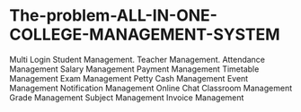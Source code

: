 # The-problem-ALL-IN-ONE-COLLEGE-MANAGEMENT-SYSTEM

Multi Login
Student Management.
Teacher Management.
Attendance Management
Salary Management
Payment Management
Timetable Management
Exam Management
Petty Cash Management
Event Management
Notification Management
Online Chat
Classroom Management
Grade Management
Subject Management
Invoice Management
